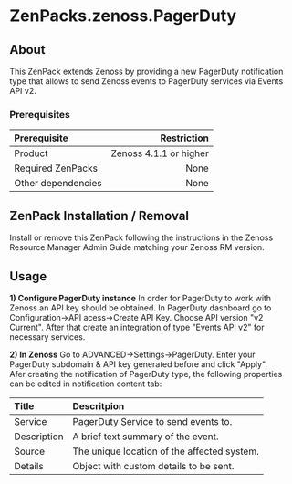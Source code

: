 ZenPacks.zenoss.PagerDuty
===============================

About
-------------
This ZenPack extends Zenoss by providing a new PagerDuty notification type that allows to send Zenoss events to PagerDuty services via Events API v2.

### Prerequisites
| Prerequisite     | Restriction |
| :------- | ---: |
| Product | Zenoss 4.1.1 or higher    |
| Required ZenPacks    | None   |
| Other dependencies     | None |

ZenPack Installation / Removal
----------
Install or remove this ZenPack following the instructions in the Zenoss Resource Manager Admin Guide matching your Zenoss RM version.

Usage
---------
**1) Configure  PagerDuty instance**
In order for PagerDuty to work with Zenoss an API key should be obtained. In PagerDuty dashboard go to Configuration->API acess->Create API Key. Choose API version "v2 Current". After that create an integration of type "Events API v2" for necessary services.

**2) In Zenoss**
Go to ADVANCED->Settings->PagerDuty. Enter your PagerDuty subdomain & API key generated before and click "Apply".    
Afer creating the notification of PagerDuty type, the following properties can be edited in notification content tab:

| Title     |Descritpion  |
| :------- | :---|
| Service | PagerDuty Service to send events to.| 
| Description| A brief text summary of the event.|
| Source     |The unique location of the affected system.|
| Details | Object with custom details to be sent. |





